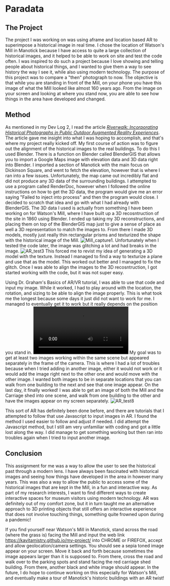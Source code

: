 # Paradata

## The Project
The project I was working on was using aframe and location based AR to superimpose a historical image in real time. I chose the location of Watson's Mill in Manotick because I have access to quite a large collection of historical images, and it helped to be able to work on site and test the code often. I was inspired to do such a project because I love showing and telling people about historical things, and I wanted to give them a way to see history the way I see it, while also using modern technology. The purpose of this project was to compare a "then" photograph to now.  The objective is that while you are standing in front of the Mill, on your phone you have this image of what the Mill looked like almost 160 years ago. From the image on your screen and looking at where you stand now, you are able to see how things in the area have developed and changed. 

## Method
As mentioned in my Dev Log 2, I read the article [*Riverwalk: Incorporating Historical Photographs in Public Outdoor Augmented Reality Experiences*](cavallo_riverwalk_ismar_2016.pdf). The article gave me insight into what I was hoping to accomplish, and that's where my project really kicked off. My first course of action was to figure out the alignment of the historical images to the real buildings. To do this I used Blender. There is a function on Blender called BlenderGIS that allows you to import a Google Maps image with elevation data and 3D data right into Blender. I imported a section of Manotick with the main focus on Dickinson Square, and went to fetch the elevation, however that is where I ran into a few issues. Unfortunately, the map came out incredibly flat and did not produce any 3D data of the surrounding buildings. I attempted to use a program called RenderDoc, however when I followed the online instructions on how to get the 3D data, the program would give me an error saying "Failed to inject into process" and then the program would close. I decided to scratch that idea and go with what I had already with BlenderGIS. The 3D data I used is actually from something I have been working on for Watson's Mill, where I have built up a 3D recosntruction of the site in 1860 using Blender. I ended up taking my 3D reconstructions, and placing them on top of the BlenderGIS map just to give a sense of place as well a 3D representation to match the images to. From there I made 3D models, mostly just really thin rectangular prisms and texturized the shape with the historical image of the Mill. ![Mill_capture1](Mill_capture1.JPG). Unfortunately when I tested the code later, the image was glitching a lot and had breaks in the image. ![AR_test3](AR_test3.jpg) This forced me to revist my idea of generating a 3D model with the texture. Instead I managed to find a way to texturize a plane and use that as the model. This worked out better and I managed to fix the glitch.
Once I was able to align the images to the 3D recosntruction, I got started working with the code, but it was not super easy.

Using Dr. Graham's Basics of AR/VR tutorial, I was able to use that code and input my image. While it worked, I had to play around with the location, the rotation, and sizing to be able to align the image properly. This is what took me the longest because some days it just did not want to work for me. I managed to eventually get it to work but it really depends on the position you stand in. ![AR_test9](AR_test9.mp4) My goal was to get at least two images working within the same scene but appeared separately in the frame of the camera. This is where I had a lot of troubles because when I tried adding in another image, either it would not work or it would add the image right next to the other one and would move with the other image. I wanted both images to be in separate locations that you can walk from one building to the next and see that one image appear. On the last day, it finally worked! I was able to get an image of both the Mill and the Carriage shed into one scene, and walk from one building to the other and have the images appear on my screen separately. ![AR_test8](AR_test8.jpg)

This sort of AR has definitely been done before, and there are tutorials that I attempted to follow that use Javascript to input images in AR. I found the method I used easier to follow and adjust if needed. I did attempt the Javascript method, but I still am very unfamiliar with coding and got a little lost along the way. I did manage to get something working but then ran into troubles again when I tried to input another image. 

## Conclusion
This assignment for me was a way to allow the user to see the historical past through a modern lens. I have always been fascinated with historical images and seeing how things have developed in the area in however many years. This was also a way to allow the public to access some of the historical images that are kept in the Mill, in a fun and interactive way. As part of my research interests, I want to find different ways to create interactive spaces for museum visitors using modern technology. AR was definitely out of my comfort zone, but it in turn taught me an alternative approach to 3D printing objects that still offers an interactive experience that does not involve touching things, something quite frowned upon during a pandemic! 

If you find yourself near Watson's Mill in Manotick, stand across the road (where the grass is) facing the Mill and input the web link https://kavitamistry.github.io/my-project/ into CHROME or FIREFOX, accept and allow geolocation/camera settings. You should see a sepia toned image appear on your screen. Move it back and forth because sometimes the image appears larger than it is supposed to. From there, cross the road and walk over to the parking spots and stand facing the red carriage shed building. From there, another black and white image should appear. In the future, I do hope to continue working on this especially for Watson's Mill, and eventually make a tour of Manotick's historic buildings with an AR twist!
